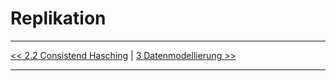 # Replikation

---

[<< 2.2 Consistend Hasching](grundlagen_2_2) | [3 Datenmodellierung >>](grundlagen_2_3.md)

---